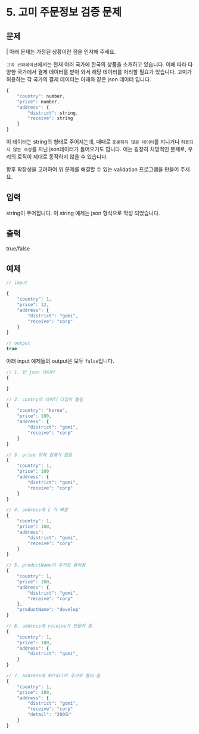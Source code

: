 # 5. 고미 주문정보 검증 문제

## 문제

| 아래 문제는 가정된 상황이란 점을 인지해 주세요.

`고미 코퍼레이션`에서는 현재 여러 국가에 한국의 상품을 소개하고 있습니다. 이에 따라 다양한 국가에서 결제 데이터를 받아 와서 해당 데이터를 처리할 필요가 있습니다. 고미가 허용하는 각 국가의 결제 데이터는 아래와 같은 json 데이터 입니다.

```javascript
{
	"country": number,
	"price": number,
	"address": {
		"district": string,
		"receive": string
	}
}
```
이 데이터는 string의 형태로 주어지는데, 때때로 `충분하지 않은 데이터`를 지니거나 `허용되지 않는 속성`를 지닌 json데이터가 들어오기도 합니다. 이는 굉장히 치명적인 문제로, 우리의 로직이 제대로 동작하지 않을 수 있습니다. 

향후 확장성을 고려하여 위 문제를 해결할 수 있는 validation 프로그램을 만들어 주세요.

## 입력

string이 주어집니다. 이 string 예제는 json 형식으로 작성 되었습니다.

## 출력

true/false

## 예제

```javascript
// input

{
	"country": 1,
	"price": 12,
	"address": {
		"district": "gomi",
		"receive": "corp"
	}
}

// output
true
```

아래 input 예제들의 output은 모두 `false`입니다.
```javascript
// 1. 빈 json 데이터
{

}

// 2. contry의 데이터 타입이 틀림
{
	"country": "korea",
	"price": 100,
	"address": {
		"district": "gomi",
		"receive": "corp"
	}
}

// 3. price 뒤에 쉼표가 없음
{
	"country": 1,
	"price": 100
	"address": {
		"district": "gomi",
		"receive": "corp"
	}
}

// 4. address에 { 가 빠짐
{
	"country": 1,
	"price": 100,
	"address": 
		"district": "gomi",
		"receive": "corp"
	}
}

// 5. productName이 추가로 들어옴
{
	"country": 1,
	"price": 100,
	"address": {
		"district": "gomi",
		"receive": "corp"
	},
	"productName": "develop"
}

// 6. address에 receive가 안들어 옴
{
	"country": 1,
	"price": 100,
	"address": {
		"district": "gomi",
	}
}

// 7. address에 detail이 추가로 들어 옴
{
	"country": 1,
	"price": 100,
	"address": {
		"district": "gomi",
		"receive": "corp"
		"detail": "200호"
	}
}
```